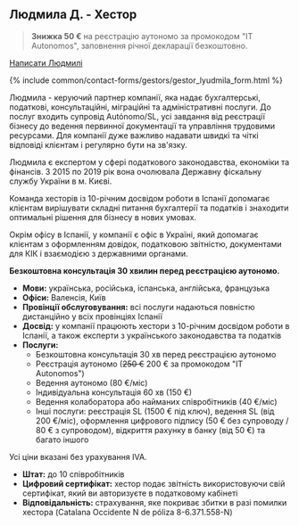 <span id="людмила-д" class="legacy-anchor"></span>
## Людмила Д. - Хестор

> **Знижка 50 €** на реєстрацію аутономо за промокодом "IT Autonomos", заповнення річної декларації безкоштовно.

<a href="#" class="btn-contact-specialist" onclick="contactGestorLyudmila(); return false;">Написати Людмилі</a>

{% include common/contact-forms/gestors/gestor_lyudmila_form.html %}

Людмила - керуючий партнер компанії, яка надає бухгалтерські, податкові, консультаційні, міграційні та адміністративні
послуги. До послуг входить супровід Autónomo/SL, усі завдання від реєстрації бізнесу до ведення первинної документації
та управління трудовими ресурсами. Для компанії дуже важливо надавати швидкі та чіткі відповіді клієнтам і регулярно
бути на зв'язку.

Людмила є експертом у сфері податкового законодавства, економіки та фінансів. З 2015 по 2019 рік вона очолювала Державну
фіскальну службу України в м. Києві.

Команда хесторів із 10-річним досвідом роботи в Іспанії допомагає клієнтам вирішувати складні питання бухгалтерії та
податків і знаходити оптимальні рішення для бізнесу в нових умовах.

Окрім офісу в Іспанії, у компанії є офіс в Україні, який допомагає клієнтам з оформленням довідок, податковою
звітністю, документами для КІК і взаємодією з державними органами.

**Безкоштовна консультація 30 хвилин перед реєстрацією аутономо.**

- **Мови:** українська, російська, іспанська, англійська, французька
- **Офіси:** Валенсія, Київ
- **Провінції обслуговування:** всі послуги надаються повністю дистанційно у всіх провінціях Іспанії
- **Досвід:** у компанії працюють хестори з 10-річним досвідом роботи в Іспанії, а також експерти з українського
  законодавства та податків
- **Послуги:**
    - Безкоштовна консультація 30 хв перед реєстрацією аутономо
    - Реєстрація аутономо (<s>250 €</s> 200 € за промокодом "IT Autonomos")
    - Ведення аутономо (80 €/міс)
    - Індивідуальна консультація 60 хв (150 €)
    - Ведення колаборатора або найманих співробітників (40 €/міс)
    - Інші послуги: реєстрація SL (1500 € під ключ), ведення SL (від 200 €/міс), оформлення цифрового підпису (50 €
      без супроводу / 80 € з супроводом), відкриття рахунку в банку (від 50 €) та багато іншого

Усі ціни вказані без урахування IVA.

- **Штат:** до 10 співробітників
- **Цифровий сертифікат:** хестор подає звітність використовуючи свій сертифікат, який ви авторизуєте в податковому кабінеті
- **Відповідальність:** страхування, яке покриває збитки в разі помилки хестора (Catalana Occidente N de póliza 8-6.371.558-N)
